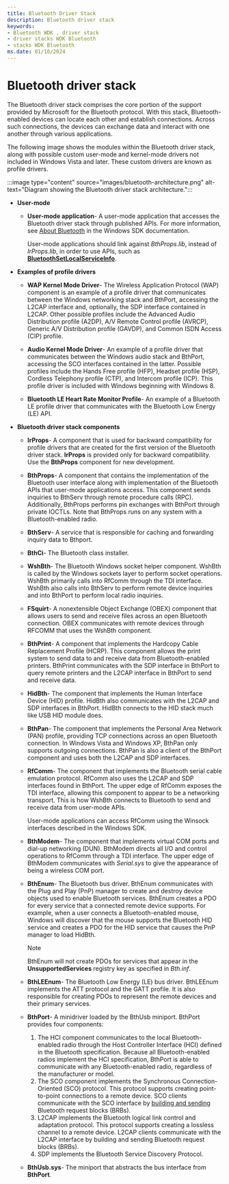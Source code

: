 ```yaml
---
title: Bluetooth Driver Stack
description: Bluetooth driver stack
keywords:
- Bluetooth WDK , driver stack
- driver stacks WDK Bluetooth
- stacks WDK Bluetooth
ms.date: 01/10/2024
---
```


# Bluetooth driver stack

The Bluetooth driver stack comprises the core portion of the support provided by Microsoft for the Bluetooth protocol. With this stack, Bluetooth-enabled devices can locate each other and establish connections. Across such connections, the devices can exchange data and interact with one another through various applications.

The following image shows the modules within the Bluetooth driver stack, along with possible custom user-mode and kernel-mode drivers not included in Windows Vista and later. These custom drivers are known as profile drivers.

:::image type="content" source="images/bluetooth-architecture.png" alt-text="Diagram showing the Bluetooth driver stack architecture.":::

- **User-mode**
  - **User-mode application**- A user-mode application that accesses the Bluetooth driver stack through published APIs. For more information, see [About Bluetooth](/windows/win32/bluetooth/about-bluetooth) in the Windows SDK documentation.

    User-mode applications should link against *BthProps.lib*, instead of *IrProps.lib*, in order to use APIs, such as **[BluetoothSetLocalServiceInfo](/windows/win32/api/bluetoothapis/nf-bluetoothapis-bluetoothsetlocalserviceinfo)**.

- **Examples of profile drivers**
  - **WAP Kernel Mode Driver**- The Wireless Application Protocol (WAP) component is an example of a profile driver that communicates between the Windows networking stack and BthPort, accessing the L2CAP interface and, optionally, the SDP interface contained in L2CAP. Other possible profiles include the Advanced Audio Distribution profile (A2DP), A/V Remote Control profile (AVRCP), Generic A/V Distribution profile (GAVDP), and Common ISDN Access (CIP) profile.
  - **Audio Kernel Mode Driver**- An example of a profile driver that communicates between the Windows audio stack and BthPort, accessing the SCO interfaces contained in the latter. Possible profiles include the Hands Free profile (HFP), Headset profile (HSP), Cordless Telephony profile (CTP), and Intercom profile (ICP). This profile driver is included with Windows beginning with Windows 8.

  - **Bluetooth LE Heart Rate Monitor Profile**- An example of a Bluetooth LE profile driver that communicates with the Bluetooth Low Energy (LE) API.
- **Bluetooth driver stack components**
  - **IrProps**- A component that is used for backward compatibility for profile drivers that are created for the first version of the Bluetooth driver stack. **IrProps** is provided only for backward compatibility. Use the **BthProps** component for new development.

  - **BthProps**- A component that contains the implementation of the Bluetooth user interface along with implementation of the Bluetooth APIs that user-mode applications access. This component sends inquiries to BthServ through remote procedure calls (RPC). Additionally, BthProps performs pin exchanges with BthPort through private IOCTLs. Note that BthProps runs on any system with a Bluetooth-enabled radio.
  - **BthServ**- A service that is responsible for caching and forwarding inquiry data to Bthport.
  - **BthCi**- The Bluetooth class installer.
  - **WshBth**- The Bluetooth Windows socket helper component. WshBth is called by the Windows sockets layer to perform socket operations. WshBth primarily calls into RfComm through the TDI interface. WshBth also calls into BthServ to perform remote device inquiries and into BthPort to perform local radio inquiries.
  - **FSquirt**- A nonextensible Object Exchange (OBEX) component that allows users to send and receive files across an open Bluetooth connection. OBEX communicates with remote devices through RFCOMM that uses the WshBth component.
  - **BthPrint**- A component that implements the Hardcopy Cable Replacement Profile (HCRP). This component allows the print system to send data to and receive data from Bluetooth-enabled printers. BthPrint communicates with the SDP interface in BthPort to query remote printers and the L2CAP interface in BthPort to send and receive data.
  - **HidBth**- The component that implements the Human Interface Device (HID) profile. HidBth also communicates with the L2CAP and SDP interfaces in BthPort. HidBth connects to the HID stack much like USB HID module does.
  - **BthPan**- The component that implements the Personal Area Network (PAN) profile, providing TCP connections across an open Bluetooth connection. In Windows Vista and Windows XP, BthPan only supports outgoing connections. BthPan is also a client of the BthPort component and uses both the L2CAP and SDP interfaces.
  - **RfComm**- The component that implements the Bluetooth serial cable emulation protocol. RfComm also uses the L2CAP and SDP interfaces found in BthPort. The upper edge of RfComm exposes the TDI interface, allowing this component to appear to be a networking transport. This is how WshBth connects to Bluetooth to send and receive data from user-mode APIs.

    User-mode applications can access RfComm using the Winsock interfaces described in the Windows SDK.

  - **BthModem**- The component that implements virtual COM ports and dial-up networking (DUN). BthModem directs all I/O and control operations to RfComm through a TDI interface. The upper edge of BthModem communicates with *Serial.sys* to give the appearance of being a wireless COM port.

  - **BthEnum**- The Bluetooth bus driver. BthEnum communicates with the Plug and Play (PnP) manager to create and destroy device objects used to enable Bluetooth services. BthEnum creates a PDO for every service that a connected remote device supports. For example, when a user connects a Bluetooth-enabled mouse, Windows will discover that the mouse supports the Bluetooth HID service and creates a PDO for the HID service that causes the PnP manager to load HidBth.

    > [!NOTE]
    > BthEnum will not create PDOs for services that appear in the **UnsupportedServices** registry key as specified in *Bth.inf*.

  - **BthLEEnum**- The Bluetooth Low Energy (LE) bus driver. BthLEEnum implements the ATT protocol and the GATT profile. It is also responsible for creating PDOs to represent the remote devices and their primary services.

  - **BthPort**- A minidriver loaded by the BthUsb miniport. BthPort provides four components:
    1. The HCI component communicates to the local Bluetooth-enabled radio through the Host Controller Interface (HCI) defined in the Bluetooth specification. Because all Bluetooth-enabled radios implement the HCI specification, BthPort is able to communicate with any Bluetooth-enabled radio, regardless of the manufacturer or model.
    1. The SCO component implements the Synchronous Connection-Oriented (SCO) protocol. This protocol supports creating point-to-point connections to a remote device. SCO clients communicate with the SCO interface by [building and sending](building-and-sending-a-brb.md) Bluetooth request blocks (BRBs).
    1. L2CAP implements the Bluetooth logical link control and adaptation protocol. This protocol supports creating a lossless channel to a remote device. L2CAP clients communicate with the L2CAP interface by building and sending Bluetooth request blocks (BRBs).
    1. SDP implements the Bluetooth Service Discovery Protocol.

  - **BthUsb.sys**- The miniport that abstracts the bus interface from **BthPort**.
